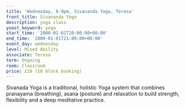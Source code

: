 ```yaml
---
title: 'Wednesday, 8-9pm, Sivananda Yoga, Teresa'
front_title: Sivananda Yoga
description: yoga class
yoast_keyword: yoga
start_time: '2000-01-01T20:00:00+00:00'
end_time: '2000-01-01T21:00:00+00:00'
event_day: wednesday
level: Mixed Ability
associate: Teresa
term: Ongoing
room: Classroom
price: £10 (£8 block booking)
---
```


Sivanada Yoga is a traditional, holistic Yoga system that combines pranayama (breathing), asana (posture) and relaxation to build strength, flexibility and a deep meditative practice.
